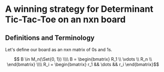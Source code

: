 # A winning strategy for Determinant Tic-Tac-Toe on an nxn board

## Definitions and Terminology
Let's define our board as an nxn matrix of 0s and 1s.
```math
    B \in M_n(\Set{0, 1}) \\\\
    B = \begin{bmatrix}
        R_1 \\
        \vdots \\
        R_n \\
    \end{bmatrix} \\\\
    R_i = \begin{bmatrix}
        r_1 && \dots && r_i
    \end{bmatrix}
```
